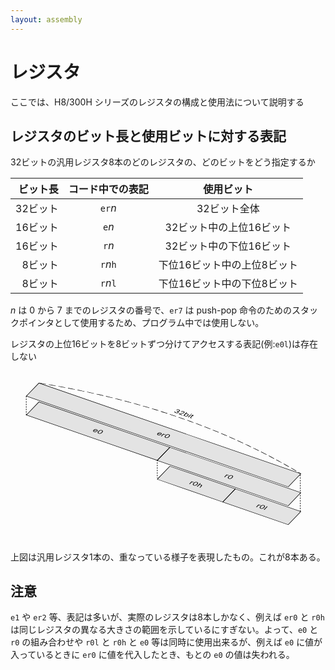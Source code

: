```yaml
---
layout: assembly
---
```

<style>rect,line,path{ fill: rgba(1,1,1,0.1); stroke: black; }
  rect:hover{fill: rgba(0,0,255,0.2); }</style>
# レジスタ
ここでは、H8/300H シリーズのレジスタの構成と使用法について説明する

## レジスタのビット長と使用ビットに対する表記
32ビットの汎用レジスタ8本のどのレジスタの、どのビットをどう指定するか

| ビット長 | コード中での表記 |使用ビット|
|---------:|:------:|:--------:|
| 32ビット | `er`*n*|32ビット全体|
| 16ビット | `e`*n* |32ビット中の上位16ビット|
| 16ビット | `r`*n* |32ビット中の下位16ビット|
|  8ビット | `r`*n*`h`|下位16ビット中の上位8ビット|
|  8ビット | `r`*n*`l`|下位16ビット中の下位8ビット|

*n* は 0 から 7 までのレジスタの番号で、`er7` は push-pop 命令のためのスタックポインタとして使用するため、プログラム中では使用しない。

レジスタの上位16ビットを8ビットずつ分けてアクセスする表記(例:`e0l`)は存在しない

<svg x="0px" y="0px" width="650px" height="351px" viewBox="0 0 500 270">
  <g transform="scale(1,0.6) rotate(30,0,0) translate(50,0)">
    <rect class="er l" x="5" y="5" width="480px" height="40px" title="er0: 32bit"/>
    <text x="245" y="30" text-anchor="middle">er0</text>
    <path d="M 5 5 Q 245 -60 485 5 Q 245 -60 5 5" stroke-dasharray="8"/>
    <text x="245" y="-35" font-size="14" text-anchor="middle">32bit</text>
  </g>
  <g transform="translate(0,30) scale(1,0.6) rotate(30,0,0) translate(50,0)">
    <rect class="e w"  x="5" y="5" width="240px" height="40px" title="e0: 16bit(H)"/>
    <rect class="r w"  x="245" y="5" width="240px" height="40px" title="r0: 16bit(L)"/>
    <text x="125" y="30" text-anchor="middle">e0</text>
    <text x="365" y="30" text-anchor="middle">r0</text>
  </g>
  <g transform="translate(0,60) scale(1,0.6) rotate(30,0,0) translate(50,0)">
    <rect class="rh b" x="245" y="5" width="120px" height="40px" title="r0h: 8bit(H)"/>
    <rect class="rl b" x="365" y="5" width="120px" height="40px" title="r0l: 8bit(L)"/>
    <text x="305" y="30" text-anchor="middle">r0h</text>
    <text x="425" y="30" text-anchor="middle">r0l</text>
  </g>
  <g stroke-dasharray="2">
    <line x1="25" y1="40" x2="25" y2="70"/>
    <line x1="460" y1="165" x2="460" y2="225"/>
    <line x1="233" y1="141" x2="233" y2="170"/>
  </g>
</svg>

上図は汎用レジスタ1本の、重なっている様子を表現したもの。これが8本ある。


## 注意
`e1` や `er2` 等、表記は多いが、実際のレジスタは8本しかなく、例えば `er0` と `r0h` は同じレジスタの異なる大きさの範囲を示しているにすぎない。よって、`e0` と `r0` の組み合わせや `r0l` と `r0h` と `e0` 等は同時に使用出来るが、例えば `e0` に値が入っているときに `er0` に値を代入したとき、もとの `e0` の値は失われる。
